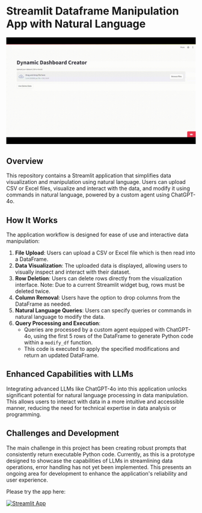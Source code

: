 # Streamlit Dataframe Manipulation App with Natural Language

![Demo GIF](/static/demo.gif)

## Overview
This repository contains a Streamlit application that simplifies data visualization and manipulation using natural language. Users can upload CSV or Excel files, visualize and interact with the data, and modify it using commands in natural language, powered by a custom agent using ChatGPT-4o.

## How It Works
The application workflow is designed for ease of use and interactive data manipulation:

1. **File Upload**: Users can upload a CSV or Excel file which is then read into a DataFrame.
2. **Data Visualization**: The uploaded data is displayed, allowing users to visually inspect and interact with their dataset.
3. **Row Deletion**: Users can delete rows directly from the visualization interface. Note: Due to a current Streamlit widget bug, rows must be deleted twice.
4. **Column Removal**: Users have the option to drop columns from the DataFrame as needed.
5. **Natural Language Queries**: Users can specify queries or commands in natural language to modify the data.
6. **Query Processing and Execution**:
   - Queries are processed by a custom agent equipped with ChatGPT-4o, using the first 5 rows of the DataFrame to generate Python code within a `modify_df` function.
   - This code is executed to apply the specified modifications and return an updated DataFrame.

## Enhanced Capabilities with LLMs
Integrating advanced LLMs like ChatGPT-4o into this application unlocks significant potential for natural language processing in data manipulation. This allows users to interact with data in a more intuitive and accessible manner, reducing the need for technical expertise in data analysis or programming.

## Challenges and Development
The main challenge in this project has been creating robust prompts that consistently return executable Python code. Currently, as this is a prototype designed to showcase the capabilities of LLMs in streamlining data operations, error handling has not yet been implemented. This presents an ongoing area for development to enhance the application's reliability and user experience.

Please try the app here:

[![Streamlit App](https://static.streamlit.io/badges/streamlit_badge_black_white.svg)](https://dataframe-nl.streamlit.app/)
